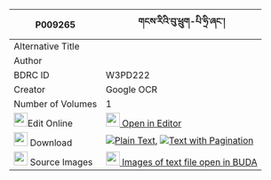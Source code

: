 |P009265|གངས་རིའི་བུ་ཕྲུག-པི་ཧྲི་ཞང་། 
| --- | --- 
|Alternative Title |
|Author | 
|BDRC ID | W3PD222
|Creator | Google OCR
|Number of Volumes| 1
|<img width="25" src="https://img.icons8.com/color/25/000000/edit-property.png">Edit Online| [<img width="25" src="https://avatars.githubusercontent.com/u/45091458?s=200&v=4"> Open in Editor](http://editor.openpecha.org/P009265)
|<img width="25" src="https://img.icons8.com/fluent/48/000000/download-2.png"/>  Download | [![](https://img.icons8.com/color/20/000000/txt.png)Plain Text](https://github.com/Openpecha/P009265/releases/download/v2/gangri_i_butruk_pi_hri_shyang_plain_P009265.zip), [![](https://img.icons8.com/color/20/000000/txt.png)Text with Pagination](https://github.com/Openpecha/P009265/releases/download/v2/gangri_i_butruk_pi_hri_shyang_pages_P009265.zip)
|<img width="25" src="https://img.icons8.com/plasticine/100/000000/pictures-folder.png"/>  Source Images | [<img width="25" src="https://library.bdrc.io/icons/BUDA-small.svg"> Images of text file open in BUDA](https://library.bdrc.io/show/bdr:W3PD222)